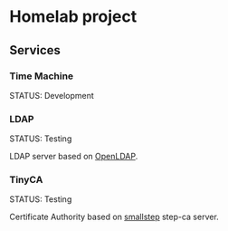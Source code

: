 # Homelab project

## Services

### Time Machine

STATUS: Development

### LDAP

STATUS: Testing

LDAP server based on [OpenLDAP](https://www.openldap.org/).

### TinyCA

STATUS: Testing

Certificate Authority based on [smallstep](https://smallstep.com/) step-ca server.
